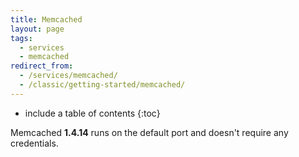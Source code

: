 ```yaml
---
title: Memcached
layout: page
tags:
  - services
  - memcached
redirect_from:
  - /services/memcached/
  - /classic/getting-started/memcached/
---
```


* include a table of contents
{:toc}

Memcached **1.4.14** runs on the default port and doesn't require any credentials.
